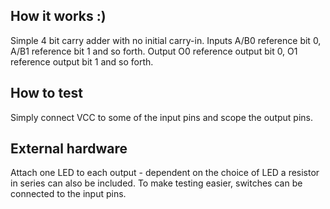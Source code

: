 <!---

This file is used to generate your project datasheet. Please fill in the information below and delete any unused
sections.

You can also include images in this folder and reference them in the markdown. Each image must be less than
512 kb in size, and the combined size of all images must be less than 1 MB.
-->

## How it works :)

Simple 4 bit carry adder with no initial carry-in. Inputs A/B0 reference bit 0, A/B1 reference bit 1 and so forth. Output O0 reference output bit 0, O1 reference output bit 1 and so forth. 

## How to test

Simply connect VCC to some of the input pins and scope the output pins. 

## External hardware

Attach one LED to each output - dependent on the choice of LED a resistor in series can also be included. To make testing easier, switches can be connected to the input pins. 
